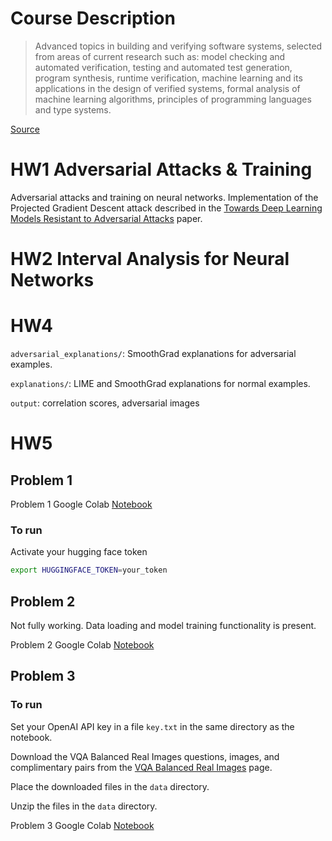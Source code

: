 # Course Description

> Advanced topics in building and verifying software systems, selected from areas of current research such as: model checking and automated verification, testing and automated test generation, program synthesis, runtime verification, machine learning and its applications in the design of verified systems, formal analysis of machine learning algorithms, principles of programming languages and type systems.

[Source](https://siebelschool.illinois.edu/academics/courses/cs521-120248)

# HW1 Adversarial Attacks & Training

Adversarial attacks and training on neural networks. Implementation of the Projected Gradient Descent attack described
in the [Towards Deep Learning Models Resistant to Adversarial Attacks](https://arxiv.org/pdf/1706.06083) paper.

# HW2 Interval Analysis for Neural Networks

# HW4

`adversarial_explanations/`: SmoothGrad explanations for adversarial examples.

`explanations/`: LIME and SmoothGrad explanations for normal examples.

`output`: correlation scores, adversarial images

# HW5

## Problem 1

Problem 1 Google Colab [Notebook](https://colab.research.google.com/github/trakyari/Trustworthy-AI-Systems/blob/main/hw5/problem1.ipynb)

### To run

Activate your hugging face token

```bash
export HUGGINGFACE_TOKEN=your_token
```

## Problem 2

Not fully working. Data loading and model training functionality is present.

Problem 2 Google Colab [Notebook](https://colab.research.google.com/github/trakyari/Trustworthy-AI-Systems/blob/main/hw5/problem2.ipynb)

## Problem 3

### To run

Set your OpenAI API key in a file `key.txt` in the same directory as the notebook.

Download the VQA Balanced Real Images questions, images, and complimentary pairs from the [VQA Balanced Real Images](https://visualqa.org/download.html) page.

Place the downloaded files in the `data` directory.

Unzip the files in the `data` directory.

Problem 3 Google Colab [Notebook](https://colab.research.google.com/github/trakyari/Trustworthy-AI-Systems/blob/main/hw5/problem3.ipynb)
